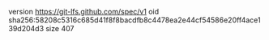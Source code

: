 version https://git-lfs.github.com/spec/v1
oid sha256:58208c5316c685d41f8f8bacdfb8c4478ea2e44cf54586e20ff4ace139d204d3
size 407
